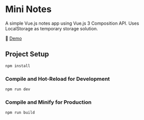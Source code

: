 # Mini Notes

A simple Vue.js notes app using Vue.js 3 Composition API. Uses LocalStorage as temporary storage solution.

📝 [Demo](https://mini-notes-ezraghzf.vercel.app/)

## Project Setup

```sh
npm install
```

### Compile and Hot-Reload for Development

```sh
npm run dev
```

### Compile and Minify for Production

```sh
npm run build
```
